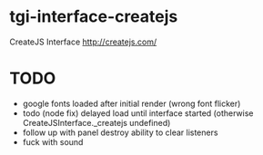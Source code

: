 # tgi-interface-createjs
CreateJS Interface http://createjs.com/

# TODO
- google fonts loaded after initial render (wrong font flicker)
- todo (node fix) delayed load until interface started (otherwise CreateJSInterface._createjs undefined)
- follow up with panel destroy ability to clear listeners
- fuck with sound
